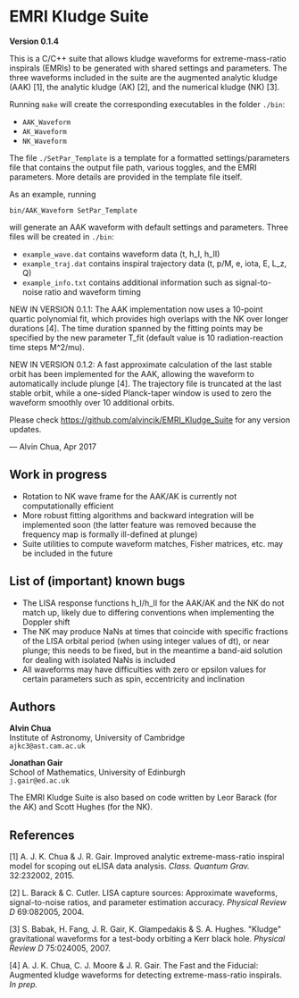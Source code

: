 # EMRI Kludge Suite

**Version 0.1.4**

This is a C/C++ suite that allows kludge waveforms for extreme-mass-ratio inspirals (EMRIs) to be generated with shared settings and parameters. The three waveforms included in the suite are the augmented analytic kludge (AAK) [1], the analytic kludge (AK) [2], and the numerical kludge (NK) [3].

Running `make` will create the corresponding executables in the folder `./bin`:

- `AAK_Waveform`
- `AK_Waveform`
- `NK_Waveform`

The file `./SetPar_Template` is a template for a formatted settings/parameters file that contains the output file path, various toggles, and the EMRI parameters. More details are provided in the template file itself.

As an example, running

`bin/AAK_Waveform SetPar_Template`

will generate an AAK waveform with default settings and parameters. Three files will be created in `./bin`:

- `example_wave.dat` contains waveform data (t, h_I, h_II)
- `example_traj.dat` contains inspiral trajectory data (t, p/M, e, iota, E, L_z, Q)
- `example_info.txt` contains additional information such as signal-to-noise ratio and waveform timing

NEW IN VERSION 0.1.1: The AAK implementation now uses a 10-point quartic polynomial fit, which provides high overlaps with the NK over longer durations [4]. The time duration spanned by the fitting points may be specified by the new parameter T_fit (default value is 10 radiation-reaction time steps M^2/mu).

NEW IN VERSION 0.1.2: A fast approximate calculation of the last stable orbit has been implemented for the AAK, allowing the waveform to automatically include plunge [4]. The trajectory file is truncated at the last stable orbit, while a one-sided Planck-taper window is used to zero the waveform smoothly over 10 additional orbits.

Please check https://github.com/alvincjk/EMRI_Kludge_Suite for any version updates.

&mdash; Alvin Chua, Apr 2017

## Work in progress

- Rotation to NK wave frame for the AAK/AK is currently not computationally efficient
- More robust fitting algorithms and backward integration will be implemented soon (the latter feature was removed because the frequency map is formally ill-defined at plunge)
- Suite utilities to compute waveform matches, Fisher matrices, etc. may be included in the future

## List of (important) known bugs

- The LISA response functions h_I/h_II for the AAK/AK and the NK do not match up, likely due to differing conventions when implementing the Doppler shift
- The NK may produce NaNs at times that coincide with specific fractions of the LISA orbital period (when using integer values of dt), or near plunge; this needs to be fixed, but in the meantime a band-aid solution for dealing with isolated NaNs is included
- All waveforms may have difficulties with zero or epsilon values for certain parameters such as spin, eccentricity and inclination

## Authors

**Alvin Chua**  
Institute of Astronomy, University of Cambridge  
`ajkc3@ast.cam.ac.uk`

**Jonathan Gair**  
School of Mathematics, University of Edinburgh  
`j.gair@ed.ac.uk`

The EMRI Kludge Suite is also based on code written by Leor Barack (for the AK) and Scott Hughes (for the NK).

## References

[1] A. J. K. Chua & J. R. Gair. Improved analytic extreme-mass-ratio inspiral model for scoping out eLISA data analysis. *Class. Quantum Grav.* 32:232002, 2015.

[2] L. Barack & C. Cutler. LISA capture sources: Approximate waveforms, signal-to-noise ratios, and parameter estimation accuracy. *Physical Review D* 69:082005, 2004.

[3] S. Babak, H. Fang, J. R. Gair, K. Glampedakis & S. A. Hughes. "Kludge" gravitational waveforms for a test-body orbiting a Kerr black hole. *Physical Review D* 75:024005, 2007.

[4] A. J. K. Chua, C. J. Moore & J. R. Gair. The Fast and the Fiducial: Augmented kludge waveforms for detecting extreme-mass-ratio inspirals. *In prep.*
